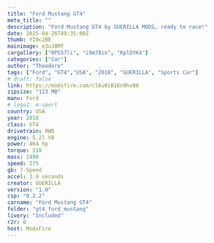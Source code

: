 ```yaml
--- 
title: "Ford Mustang GT4"
meta_title: ""
description: "Ford Mustang GT4 by GUERILLA MODS, ready to race!"
date: 2025-04-26T09:35:00Z
thumb: YI0c2BE
mainimage: e3uJBMf
cargallery: ["0PS57li", "i9m78in", "KplOYK4"]
categories: ["Car"]
author: "Theodore"
tags: ["Ford", "GT4","USA", "2018", "GUERILLA", "Sports Car"]
# draft: false
link: https://modsfire.com/cl6u0iB16n9hv88
zipsize: "113 MB"
manu: Ford
# logo2: m-sport
country: USA
year: 2018
class: GT4
drivetrain: RWD
engine: 5.2l V8
power: 464 hp
torque: 510
mass: 1490
speed: 275
gb: 7-Speed
accel: 3.9 seconds
creator: GUERILLA
version: "1.0"
csp: "0.2.2"
carname: "Ford Mustang GT4"
folder: "gt4_ford_mustang"
livery: "Included"
r2r: 0
host: ModsFire
---
```


